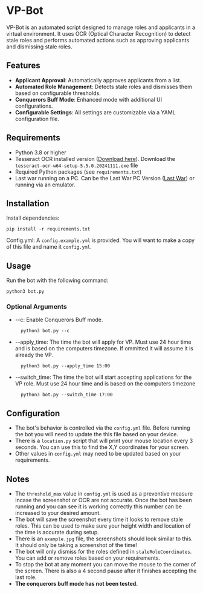# VP-Bot

VP-Bot is an automated script designed to manage roles and applicants in a virtual environment. It uses OCR (Optical Character Recognition) to detect stale roles and performs automated actions such as approving applicants and dismissing stale roles.

## Features

- **Applicant Approval**: Automatically approves applicants from a list.
- **Automated Role Management**: Detects stale roles and dismisses them based on configurable thresholds.
- **Conquerors Buff Mode**: Enhanced mode with additional UI configurations.
- **Configurable Settings**: All settings are customizable via a YAML configuration file.

## Requirements

- Python 3.8 or higher
- Tesseract OCR installed version ([Download here](https://github.com/UB-Mannheim/tesseract/wiki)). Download the `tesseract-ocr-w64-setup-5.5.0.20241111.exe` file
- Required Python packages (see `requirements.txt`)
- Last war running on a PC. Can be the Last War PC Version ([Last War](https://www.lastwar.com/en/home.html)) or running via an emulator.

## Installation
Install dependencies:

    pip install -r requirements.txt

Config.yml:
    A `config.example.yml` is provided. You will want to make a copy of this file and name it `config.yml`.

## Usage
Run the bot with the following command:
    
    python3 bot.py

### Optional Arguments
- --c: Enable Conquerors Buff mode.

		python3 bot.py --c

- --apply_time: The time the bot will apply for VP. Must use 24 hour time and is based on the computers timezone. If ommitted it will assume it is already the VP.

        python3 bot.py --apply_time 15:00

- --switch_time: The time the bot will start accepting applications for the VP role. Must use 24 hour time and is based on the computers timezone

        python3 bot.py --switch_time 17:00

## Configuration
- The bot's behavior is controlled via the `config.yml` file. Before running the bot you will need to update the this file based on your device.
- There is a `location.py` script that will print your mouse location every 3 seconds. You can use this to find the X,Y coordinates for your screen.
- Other values in `config.yml` may need to be updated based on your requirements.

## Notes
- The `threshold_max` value in `config.yml` is used as a preventive measure incase the screenshot or OCR are not accurate. Once the bot has been running and you can see it is working correctly this number can be increased to your desired amount.
- The bot will save the screenshot every time it looks to remove stale roles. This can be used to make sure your height width and location of the time is accurate during setup.
- There is an `example.jpg` file, the screenshots should look similar to this. It should only be taking a screenshot of the time!
- The bot will only dismiss for the roles defined in `staleRoleCoordinates`. You can add or remove roles based on your requirements.
- To stop the bot at any moment you can move the mouse to the corner of the screen. There is also a 4 second pause after it finishes accepting the last role.
- **The conquerors buff mode has not been tested.**
